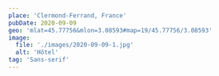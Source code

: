 ```yaml
---
place: 'Clermond-Ferrand, France'
pubDate: 2020-09-09
geo: 'mlat=45.77756&mlon=3.08593#map=19/45.77756/3.08593'
image:
  file: './images/2020-09-09-1.jpg'
  alt: 'Hôtel'
tag: 'Sans-serif'
---
```

